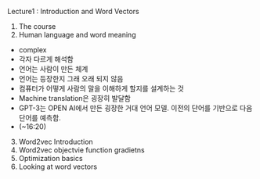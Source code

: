 Lecture1 : Introduction and Word Vectors
1. The course
2. Human language and word meaning
- complex
- 각자 다르게 해석함
- 언어는 사람이 만든 체계
- 언어는 등장한지 그래 오래 되지 않음
- 컴퓨터가 어떻게 사람의 말을 이해하게 할지를 설계하는 것
- Machine translation은 굉장히 발달함
- GPT-3는 OPEN AI에서 만든 굉장한 거대 언어 모델. 이전의 단어를 기반으로 다음 단어를 예측함.
- (~16:20)
3. Word2vec Introduction
4. Word2vec objectvie function gradietns
5. Optimization basics
6. Looking at word vectors

